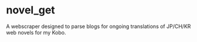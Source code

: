 # novel_get

A webscraper designed to parse blogs for ongoing translations of JP/CH/KR web novels for my Kobo.
